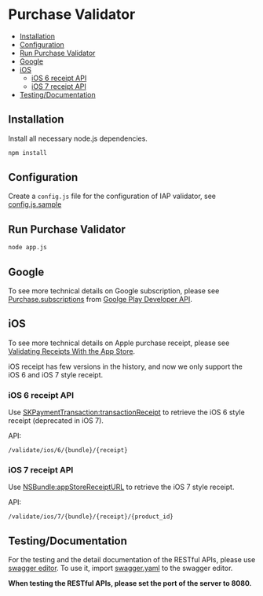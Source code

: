 # Purchase Validator

- [Installation](#installation)
- [Configuration](#configuration)
- [Run Purchase Validator](#run-purchase-validator)
- [Google](#google)
- [iOS](#ios)
  - [iOS 6 receipt API](#ios-6-receipt-api)
  - [iOS 7 receipt API](#ios-7-receipt-api)
- [Testing/Documentation](#testing-documentation)

## Installation

Install all necessary node.js dependencies.

```bash
npm install
```

## Configuration

Create a `config.js` file for the configuration of IAP validator, see [config.js.sample](./config.js.sample)

## Run Purchase Validator

```bash
node app.js
```

## Google

To see more technical details on Google subscription, please see [Purchase.subscriptions](https://developers.google.com/android-publisher/api-ref/purchases/subscriptions) from [Goolge Play Developer API](https://developers.google.com/android-publisher/).

## iOS

To see more technical details on Apple purchase receipt, please see [Validating Receipts With the App Store](https://developer.apple.com/library/ios/releasenotes/General/ValidateAppStoreReceipt/Chapters/ValidateRemotely.html).

iOS receipt has few versions in the history, and now we only support the iOS 6 and iOS 7 style receipt.

### iOS 6 receipt API

Use [SKPaymentTransaction:transactionReceipt](https://developer.apple.com/library/ios/documentation/StoreKit/Reference/SKPaymentTransaction_Class/index.html#//apple_ref/occ/instp/SKPaymentTransaction/transactionReceipt) to retrieve the iOS 6 style receipt (deprecated in iOS 7).

API:
```
/validate/ios/6/{bundle}/{receipt}
```

### iOS 7 receipt API

Use [NSBundle:appStoreReceiptURL](https://developer.apple.com/library/ios/documentation/Cocoa/Reference/Foundation/Classes/NSBundle_Class/index.html#//apple_ref/occ/instm/NSBundle/appStoreReceiptURL) to retrieve the iOS 7 style receipt.

API:
```
/validate/ios/7/{bundle}/{receipt}/{product_id}
```

## Testing/Documentation

For the testing and the detail documentation of the RESTful APIs, please use [swagger editor](http://editor.swagger.io/).  To use it, import [swagger.yaml](./swagger.yaml) to the swagger editor.

**When testing the RESTful APIs, please set the port of the server to 8080.**

